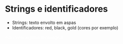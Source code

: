 # Strings e identificadores

* Strings: texto envolto em aspas
* Identificadores: red, black, gold (cores por exemplo)

<!--código html>-->
<div class="caixa"></div>

<!--código css>-->
<style>
  body{
    /*o body não vem com altura definida por padrão*/
    height: 100vh;
    /*o navegador coloca margem por padrão*/
    margin: 0;
  }
  .caixa {
    height: calc(50% + 20px);/*função de cálculo*/
    width: 400px;
    background-image: url(https://source.unsplash.com/random);
    background-position: bottom right; /*position*/
  }
  /*pseudo elemento
https://developer.mozilla.org/pt-BR/docs/Web/CSS/Pseudo-elements*/
  .caixa::after {
    content: "Aqui vem alguma mensagem";
    color: white;
  }
</style>
